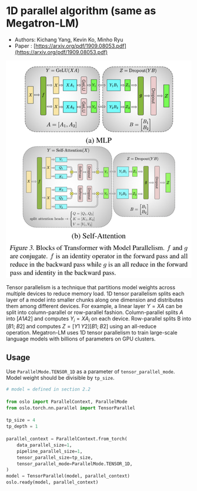 # 1D parallel algorithm (same as Megatron-LM)
- Authors: Kichang Yang, Kevin Ko, Minho Ryu
- Paper : [https://arxiv.org/pdf/1909.08053.pdf](https://arxiv.org/pdf/1909.08053.pdf)

![98C5FDF3-0DB1-4A2F-8E99-F0EFFB453B0B.jpeg](1d_image/98C5FDF3-0DB1-4A2F-8E99-F0EFFB453B0B.jpeg)

Tensor parallelism is a technique that partitions model weights across multiple devices to reduce memory load. 1D tensor parallelism splits each layer of a model into smaller chunks along one dimension and distributes them among different devices. For example, a linear layer $Y = XA$ can be split into column-parallel or row-parallel fashion. Column-parallel splits $A$ into $[A1 A2]$ and computes $Y_i = XA_i$ on each device. Row-parallel splits B into $[B1; \;B2]$ and computes $Z = [Y1\;Y2][B1; \;B2]$ using an all-reduce operation. Megatron-LM uses 1D tensor parallelism to train large-scale language models with billions of parameters on GPU clusters.

## Usage

Use `ParallelMode.TENSOR_1D` as a parameter of `tensor_parallel_mode`. Model weight should be divisible by `tp_size`.

```python
# model = defined in section 2.2

from oslo import ParallelContext, ParallelMode
from oslo.torch.nn.parallel import TensorParallel

tp_size = 4
tp_depth = 1

parallel_context = ParallelContext.from_torch(
    data_parallel_size=1,
    pipeline_parallel_size=1,
    tensor_parallel_size=tp_size,
    tensor_parallel_mode=ParallelMode.TENSOR_1D,
)
model = TensorParallel(model, parallel_context)
oslo.ready(model, parallel_context)
```